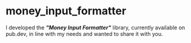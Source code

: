 # money_input_formatter

I developed the ***"Money Input Formatter"*** library, currently available on pub.dev, in line with my needs and wanted to share it with you.